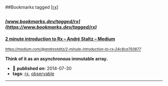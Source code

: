 ##Bookmarks tagged [[rx]](https://www.bookmarks.dev?q=[rx])

_<sup><sup>[www.bookmarks.dev/tagged/rx](https://www.bookmarks.dev/tagged/rx)</sup></sup>_
---
#### [2 minute introduction to Rx – André Staltz – Medium](https://medium.com/@andrestaltz/2-minute-introduction-to-rx-24c8ca793877)
_<sup>https://medium.com/@andrestaltz/2-minute-introduction-to-rx-24c8ca793877</sup>_

**Think of it as an asynchronous immutable array.**
* :calendar: **published on**: 2014-07-30
* **tags**: [rx](../tagged/rx.md), [observable](../tagged/observable.md)
---
